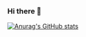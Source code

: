 ### Hi there 👋

[![Anurag's GitHub stats](https://github-readme-stats.vercel.app/api?username=NexDK)](https://github.com/anuraghazra/github-readme-stats)
